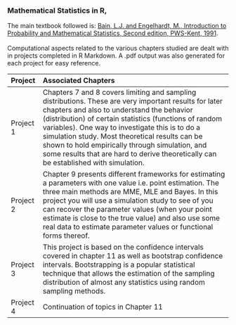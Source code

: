 ### Mathematical Statistics in R,

The main textbook followed is: <a href='https://www.amazon.com/Introduction-Probability-Mathematical-Statistics-Duxbury/dp/0534380204'>Bain, L.J. and Engelhardt, M., Introduction to Probability and Mathematical Statistics, Second edition, PWS-Kent, 1991</a>.<br><br>
Computational aspects related to the various chapters studied are dealt with in projects completed in R Markdown. A .pdf output was also generated for each project for easy reference.

| Project | Associated Chapters |
| :------------ |    :-----   |  
| Project 1 | Chapters 7 and 8 covers limiting and sampling distributions. These are very important results for later chapters and also to understand the behavior (distribution) of certain statistics (functions of random variables). One way to investigate this is to do a simulation study. Most theoretical results can be shown to hold empirically through simulation, and some results that are hard to derive theoretically can be established with simulation.      |
| Project 2 | Chapter 9 presents different frameworks for estimating a parameters with one value i.e. point estimation. The three main methods are MME, MLE and Bayes. In this project you will use a simulation study to see of you can recover the parameter values (when your point estimate is close to the true value) and also use some real data to estimate parameter values or functional forms thereof.      |
| Project 3 | This project is based on the confidence intervals covered in chapter 11 as well as bootstrap confidence intervals. Bootstrapping is a popular statistical technique that allows the estimation of the sampling distribution of almost any statistics using random sampling methods.     |
| Project 4 | Continuation of topics in Chapter 11      |
